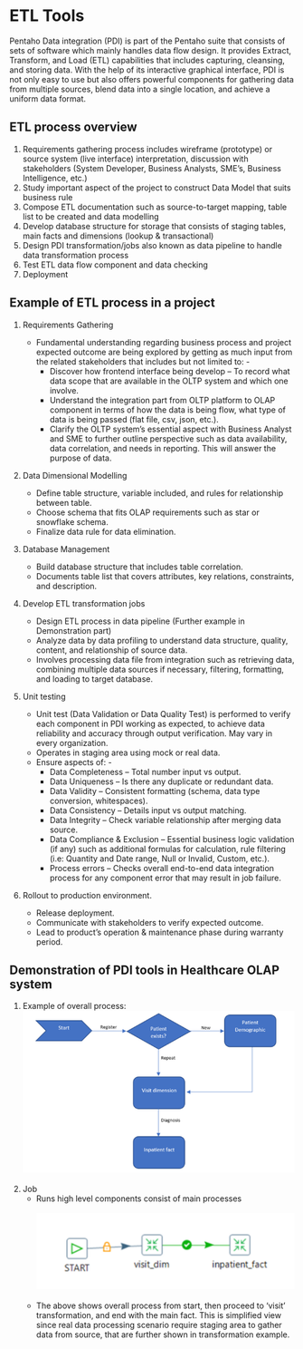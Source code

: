 # ETL Tools
Pentaho Data integration (PDI) is part of the Pentaho suite that consists of sets of software which mainly handles data flow design. It provides Extract, Transform, and Load (ETL) capabilities that includes capturing, cleansing, and storing data. With the help of its interactive graphical interface, PDI is not only easy to use but also offers powerful components for gathering data from multiple sources, blend data into a single location, and achieve a uniform data format. 

## ETL process overview 
1. Requirements gathering process includes wireframe (prototype) or source system (live interface) interpretation, discussion with stakeholders (System Developer, Business Analysts, SME’s, Business Intelligence, etc.)
2. Study important aspect of the project to construct Data Model that suits business rule
3. Compose ETL documentation such as source-to-target mapping, table list to be created and data modelling
4. Develop database structure for storage that consists of staging tables, main facts and dimensions (lookup & transactional)
5. Design PDI transformation/jobs also known as data pipeline to handle data transformation process
6. Test ETL data flow component and data checking
7. Deployment

## Example of ETL process in a project
1) Requirements Gathering
    - Fundamental understanding regarding business process and project expected outcome are being explored by getting as much input from the related stakeholders that includes but not limited to: -  
        - Discover how frontend interface being develop – To record what data scope that are available in the OLTP system and which one involve.
        - Understand the integration part from OLTP platform to OLAP component in terms of how the data is being flow, what type of data is being passed (flat file,  csv, json, etc.).
        - Clarify the OLTP system’s essential aspect with Business Analyst and SME to further outline perspective such as data availability, data correlation, and needs in reporting. This will answer the purpose of data.
    
2)	Data Dimensional Modelling
    - Define table structure, variable included, and rules for relationship between table.
    - Choose schema that fits OLAP requirements such as star or snowflake schema.
    - Finalize data rule for data elimination.

3)	Database Management
    - Build database structure that includes table correlation.
    - Documents table list that covers attributes, key relations, constraints, and description.

4)	Develop ETL transformation jobs
    - Design ETL process in data pipeline (Further example in Demonstration part) 
    - Analyze data by data profiling to understand data structure, quality, content, and relationship of source data.
    - Involves processing data file from integration such as retrieving data, combining multiple data sources if necessary, filtering, formatting, and loading to target database.

5)	Unit testing
    - Unit test (Data Validation or Data Quality Test) is performed to verify each component in PDI working as expected, to achieve data reliability and accuracy through output verification. May vary in every organization.
    - Operates in staging area using mock or real data.
    - Ensure aspects of: -
        - Data Completeness – Total number input vs output.
        - Data Uniqueness – Is there any duplicate or redundant data.
        - Data Validity – Consistent formatting (schema, data type conversion, whitespaces).
        - Data Consistency – Details input vs output matching.
        - Data Integrity – Check variable relationship after merging data source.
        - Data Compliance & Exclusion – Essential business logic validation (if any) such as additional formulas for calculation, rule filtering (i.e: Quantity and Date range, Null or Invalid, Custom, etc.). 
        - Process errors – Checks overall end-to-end data integration process for any component error that may result in job failure.

6)	Rollout to production environment.
    - Release deployment.
    - Communicate with stakeholders to verify expected outcome.
    - Lead to product’s operation & maintenance phase during warranty period.

## Demonstration of PDI tools in Healthcare OLAP system
1. Example of overall process:
<br/>![Process Overview Image](https://github.com/mokaamil/etl-process/blob/main/process%20overview.png)<br/><br/>
2. Job
    - Runs high level components consist of main processes
<br/>&nbsp;&nbsp;&nbsp;![ETL Job Image](https://github.com/mokaamil/etl-process/blob/main/etl%20job.png)<br/><br/>  
    - The above shows overall process from start, then proceed to ‘visit’ transformation, and end with the main fact. This is simplified view since real data processing scenario require staging area to gather data from source, that are further shown in transformation example.










